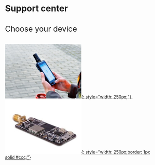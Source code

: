 # Support center 

<p style="font-size:25px;padding:10px 0px 10px 0px;"> Choose your device </p>


 [![](images/d303.jpg){: style="width: 250px;"} ](/d303-docs)&nbsp;&nbsp;
 [![](images/rtk-board.jpg){: style="width: 250px;border: 1px solid #ccc;"} ](/rtk-board)

 
 
&nbsp;&nbsp;
&nbsp;&nbsp;
&nbsp;&nbsp;
&nbsp;&nbsp;
&nbsp;&nbsp;
